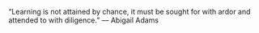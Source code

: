 “Learning is not attained by chance, it must be sought for with ardor and attended to with diligence.” ― Abigail Adams
